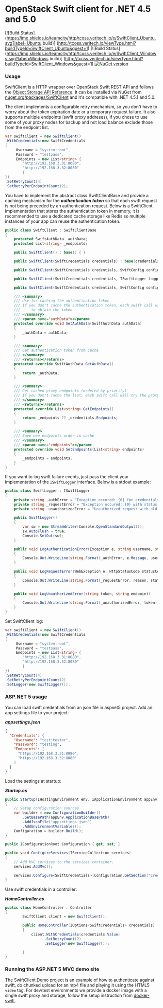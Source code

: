 # OpenStack Swift client for .NET 4.5 and 5.0

[![Build Status](https://img.shields.io/teamcity/http/tcoss.veritech.io/e/SwiftClient_Ubuntu.svg?label=Ubuntu build)]
(http://tcoss.veritech.io/viewType.html?buildTypeId=SwiftClient_Ubuntu&guest=1)
[![Build Status](https://img.shields.io/teamcity/http/tcoss.veritech.io/e/SwiftClient_Windows.svg?label=Windows build)]
(http://tcoss.veritech.io/viewType.html?buildTypeId=SwiftClient_Windows&guest=1)
[![NuGet version](https://img.shields.io/nuget/vpre/SwiftClient.svg)](https://www.nuget.org/packages/SwiftClient/)

### Usage

SwiftClient is a HTTP wrapper over OpenStack Swift REST API and follows the [Object Storage API Reference](http://developer.openstack.org/api-ref-objectstorage-v1.html). It can be installed via NuGet from [nuget.org/packages/SwiftClient](https://www.nuget.org/packages/SwiftClient/) and it's compatible with .NET 4.5.1 and 5.0.

The client implements a configurable retry mechanism, so you don't have to worry about the token expiration date or a temporary request failure. 
It also supports multiple endpoints (swfit proxy addreses), if you chose to use some of your proxy nodes for backup and not load balance exclude those from the endpoint list.

```cs
var swiftClient = new SwiftClient()
.WithCredentials(new SwiftCredentials
{
     Username = "system:root",
     Password = "testpass",
     Endpoints = new List<string> { 
		"http://192.168.3.31:8080",
		"http://192.168.3.32:8080"
		}
})
.SetRetryCount(4)
.SetRetryPerEndpointCount(2);
```

You have to implement the abstract class SwiftClientBase and provide a caching mechanism for the ***authentication token*** so that each swift request is not being preceded by an authentication request.
Below is a SwiftClient implementation that stores the authentication token in memory, it is recommended to use a dedicated cache storage like Redis so multiple instances of your app can reuse the authentication token.

```cs
public class SwiftClient : SwiftClientBase
{
	protected SwiftAuthData _authData;
	protected List<string> _endpoints;

	public SwiftClient() : base() { }

	public SwiftClient(SwiftCredentials credentials) : base(credentials) { }

	public SwiftClient(SwiftCredentials credentials, SwiftConfig config) : base(credentials, config) { }

	public SwiftClient(SwiftCredentials credentials, ISwiftLogger logger) : base(credentials, logger) { }

	public SwiftClient(SwiftCredentials credentials, SwiftConfig config, ISwiftLogger logger) : base(credentials, config, logger) { }

	/// <summary>
	/// Use for caching the authentication token
	/// If you don't cache the authentication token, each swift call will be preceded by an auth call 
	///     to obtain the token
	/// </summary>
	/// <param name="authData"></param>
	protected override void SetAuthData(SwiftAuthData authData)
	{
		_authData = authData;
	}

	/// <summary>
	/// Get authentication token from cache
	/// </summary>
	/// <returns></returns>
	protected override SwiftAuthData GetAuthData()
	{
		return _authData;
	}

	/// <summary>
	/// Get cached proxy endpoints (ordered by priority)
	/// If you don't cache the list, each swift call will try the proxy nodes in the initial priority order
	/// </summary>
	/// <returns></returns>
	protected override List<string> GetEndpoints()
	{
		return _endpoints ?? _credentials.Endpoints;
	}

	/// <summary>
	/// Save new endpoints order in cache
	/// </summary>
	/// <param name="endpoints"></param>
	protected override void SetEndpoints(List<string> endpoints)
	{
		_endpoints = endpoints;
	}
}
```

If you want to log swift failure events, just pass the client your implementation of the `ISwiftLogger` interface. Below is a stdout example:

```cs
public class SwiftLogger : ISwiftLogger
{
	private string _authError = "Exception occured: {0} for credentials {1} : {2} on proxy node {3}";
	private string _requestError = "Exception occured: {0} with status code: {1} for request url: {2}";
	private string _unauthorizedError = "Unauthorized request with old token {0}";

	public SwiftLogger()
	{
		var sw = new StreamWriter(Console.OpenStandardOutput());
		sw.AutoFlush = true;
		Console.SetOut(sw);
	}

	public void LogAuthenticationError(Exception e, string username, string password, string endpoint)
	{
		Console.Out.WriteLine(string.Format(_authError, e.Message, username, password, endpoint));
	}

	public void LogRequestError(WebException e, HttpStatusCode statusCode, string reason, string requestUrl)
	{
		Console.Out.WriteLine(string.Format(_requestError, reason, statusCode.ToString(), requestUrl));
	}

	public void LogUnauthorizedError(string token, string endpoint)
	{
		Console.Out.WriteLine(string.Format(_unauthorizedError, token));
	}
}
```

Set SwiftClient log:

```cs
var swiftClient = new SwiftClient()
.WithCredentials(new SwiftCredentials
{
     Username = "system:root",
     Password = "testpass",
     Endpoints = new List<string> { 
		"http://192.168.3.31:8080",
		"http://192.168.3.32:8080"
		}
})
.SetRetryCount(4)
.SetRetryPerEndpointCount(2)
.SetLogger(new SwiftLogger());
```

### ASP.NET 5 usage

You can load swift credentials from an json file in aspnet5 project. Add an app settings file to your project:

***appsettings.json***

```json
{
  "Credentials": {
    "Username": "test:tester",
    "Password": "testing",
    "Endpoints": [
      "https://192.168.3.31:8080",
      "https://192.168.3.32:8080"
    ]
  }
}
```
Load the settings at startup:

***Startup.cs***

```cs
public Startup(IHostingEnvironment env, IApplicationEnvironment appEnv)
{
	// Setup configuration sources.
	var builder = new ConfigurationBuilder()
		.SetBasePath(appEnv.ApplicationBasePath)
		.AddJsonFile("appsettings.json")
		.AddEnvironmentVariables();
	Configuration = builder.Build();
}

public IConfigurationRoot Configuration { get; set; }

public void ConfigureServices(IServiceCollection services)
{
	// Add MVC services to the services container.
	services.AddMvc();

	services.Configure<SwiftCredentials>(Configuration.GetSection("Credentials"));
}
```

Use swift credentials in a controller:

***HomeController.cs***

```cs
public class HomeController : Controller
{
        SwiftClient client = new SwiftClient();

        public HomeController(IOptions<SwiftCredentials> credentials)
        {
            client.WithCredentials(credentials.Value)
                  .SetRetryCount(2)
                  .SetLogger(new SwiftLogger());

        }
}
```

### Running the ASP.NET 5 MVC demo site

The [SwiftClient.Demo](https://github.com/vtfuture/SwiftClient/tree/master/src/SwiftClient.Demo) project is an example of how to authenticate against swift, do chunked upload for an mp4 file and playing it using the HTML5 `video` tag. For dev/test environments we provide a docker image with a single swift proxy and storage, follow the setup instruction from [docker-swift](https://github.com/vtfuture/SwiftClient/tree/master/docker-swift).
